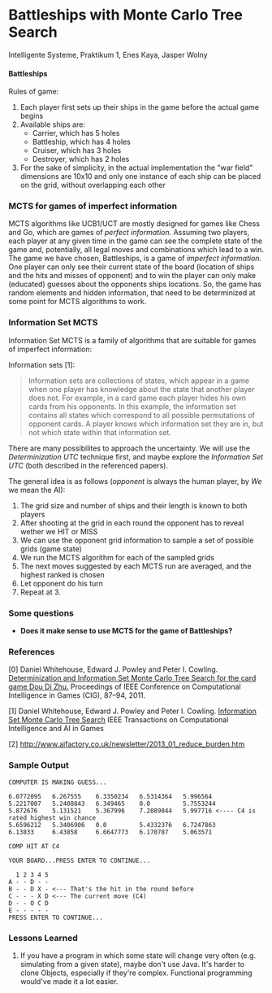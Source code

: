 # Battleships with Monte Carlo Tree Search

Intelligente Systeme, Praktikum 1, Enes Kaya, Jasper Wolny

#### Battleships

Rules of game:

1. Each player first sets up their ships in the game before the actual game begins
1. Available ships are:
    - Carrier, which has 5 holes
    - Battleship, which has 4 holes
    - Cruiser, which has 3 holes
    - Destroyer, which has 2 holes
1.  For the sake of simplicity, in the actual implementation the "war field" dimensions are 10x10 and only one instance of each ship can be placed on the grid, without overlapping each other

### MCTS for games of imperfect information

MCTS algorithms like UCB1/UCT are mostly designed for games like Chess and Go, which are games of *perfect information*. Assuming two players, each player at any given time in the game can see the complete state of the game and, potentially, all legal moves and combinations which lead to a win. The game we have chosen, Battleships, is a game of *imperfect information*. One player can only see their current state of the board (location of ships and the hits and misses of opponent) and to win the player can only make (educated) guesses about the opponents ships locations. So, the game has random elements and hidden information, that need to be determinized at some point for MCTS algorithms to work.

### Information Set MCTS

Information Set MCTS is a family of algorithms that are suitable for games of imperfect information:

Information sets [1]:

> Information sets are collections of states, which appear in a game when one player has knowledge about the state that another player does not. For example, in a card game each player hides his own cards from his opponents. In this example, the information set contains all states which correspond to all possible permutations of opponent cards. A player knows which information set they are in, but not which state within that information set.

There are many possibilites to approach the uncertainty. We will use the _Determinization UTC_ technique first, and maybe explore the _Information Set UTC_ (both described in the referenced papers). 

The general idea is as follows (_opponent_ is always the human player, by _We_ we mean the AI):

1. The grid size and number of ships and their length is known to both players
1. After shooting at the grid in each round the opponent has to reveal wether we HIT or MISS
1. We can use the opponent grid information to sample a set of possible grids (game state)
1. We run the MCTS algorithm for each of the sampled grids
1. The next moves suggested by each MCTS run are averaged, and the highest ranked is chosen
1. Let opponent do his turn
1. Repeat at 3.

### Some questions

- **Does it make sense to use MCTS for the game of Battleships?**


### References

[0] Daniel Whitehouse, Edward J. Powley and Peter I. Cowling.
[Determinization and Information Set Monte Carlo Tree Search for the card game Dou Di Zhu.](http://orangehelicopter.com/academic/papers/cig11.pdf)
Proceedings of IEEE Conference on Computational Intelligence in Games (CIG), 87–94, 2011.

[1] Daniel Whitehouse, Edward J. Powley and Peter I. Cowling.
[Information Set Monte Carlo Tree Search](https://ieeexplore.ieee.org/abstract/document/6203567/authors#authors)
IEEE Transactions on Computational Intelligence and AI in Games

[2] http://www.aifactory.co.uk/newsletter/2013_01_reduce_burden.htm

### Sample Output

```
COMPUTER IS MAKING GUESS...

6.0772095   6.267555    6.3350234   6.5314364   5.996564 
5.2217007   5.2408843   6.349465    0.0         5.7553244 
5.872676    5.131521    5.367996    7.2089844   5.997716 <---- C4 is rated highest win chance
5.6596212   5.3406906   0.0         5.4332376   6.7247863 
6.13833     6.43858     6.6647773   6.170787    5.063571

COMP HIT AT C4

YOUR BOARD...PRESS ENTER TO CONTINUE...

  1 2 3 4 5 
A - - D - - 
B - - D X - <--- That's the hit in the round before
C - - - X D <--- The current move (C4)
D - - O C D 
E - - - - - 
PRESS ENTER TO CONTINUE...
```

### Lessons Learned

1. If you have a program in which some state will change very often (e.g. simulating from a given state), maybe don't use Java. It's harder to clone Objects, especially if they're complex. Functional programming would've made it a lot easier.
